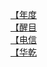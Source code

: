 [【年度](http://tieba.baidu.com/p/3824815781?see_lz=1&pn=)   
[【醒目](http://tieba.baidu.com/p/3824209003?see_lz=1&pn=)   
[【电信](http://tieba.baidu.com/p/3823792542?see_lz=1&pn=)   
[【华乾](http://tieba.baidu.com/p/3824299672?see_lz=1&pn=)   
